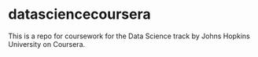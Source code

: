 # datasciencecoursera
This is a repo for coursework for the Data Science track by Johns Hopkins University on Coursera.

